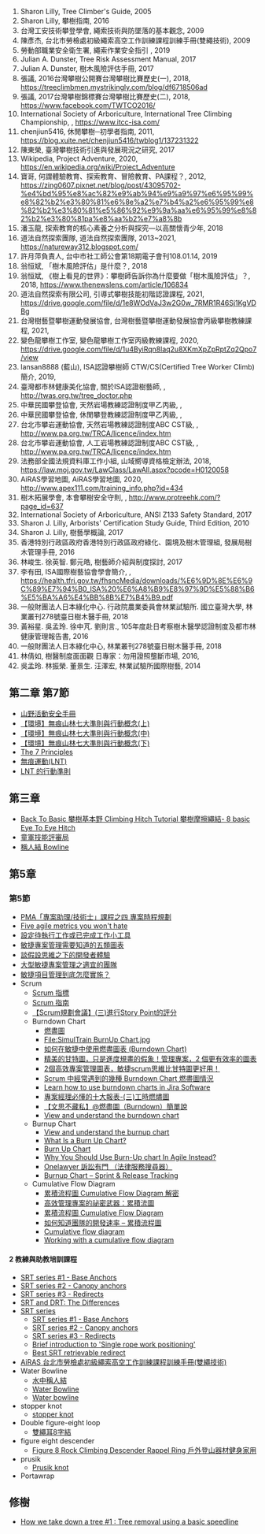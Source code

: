 1. Sharon Lilly, Tree Climber's Guide, 2005
2. Sharon Lilly, 攀樹指南, 2016
3. 台灣工安技術攀登學會, 繩索技術與防墜落的基本觀念, 2009
4. 陳彥杰, 台北市勞檢處初級繩索高空工作訓練課程訓練手冊(雙繩技術), 2009
5. 勞動部職業安全衛生署, 繩索作業安全指引 , 2019
6. Julian A. Dunster, Tree Risk Assessment Manual, 2017
7. Julian A. Dunster, 樹木風險評估手冊, 2017
8. 張議, 2016台灣攀樹公開賽台灣攀樹比賽歷史(一), 2018, https://treeclimbmen.mystrikingly.com/blog/df6718506ad
9. 張議, 2017台灣攀樹錦標賽台灣攀樹比賽歷史(二), 2018, https://www.facebook.com/TWTCO2016/
10. International Society of Arboriculture, International Tree Climbing Championship, , https://www.itcc-isa.com/
11. chenjiun5416, 休閒攀樹─初學者指南, 2011, https://blog.xuite.net/chenjiun5416/twblog1/137231322
12. 陳東榮, 臺灣攀樹技術引進與發展現況之研究, 2017
13. Wikipedia, Project Adventure, 2020, https://en.wikipedia.org/wiki/Project_Adventure
14. 寶哥, 何謂體驗教育、探索教育、冒險教育、PA課程？, 2012, https://zing0607.pixnet.net/blog/post/43095702-%e4%bd%95%e8%ac%82%e9%ab%94%e9%a9%97%e6%95%99%e8%82%b2%e3%80%81%e6%8e%a2%e7%b4%a2%e6%95%99%e8%82%b2%e3%80%81%e5%86%92%e9%9a%aa%e6%95%99%e8%82%b2%e3%80%81pa%e8%aa%b2%e7%a8%8b
15. 潘玉龍, 探索教育的核心素養之分析與探究—以高關懷青少年, 2018
16. 道法自然探索團隊, 道法自然探索團隊, 2013~2021, https://natureway312.blogspot.com/
17. 許月萍負責人, 台中市社工師公會第18期電子會刊108.01.14, 2019
18. 翁恒斌, 「樹木風險評估」是什麼？, 2018
19. 翁恒斌, 《樹上看見的世界》：攀樹師告訴你為什麼要做「樹木風險評估」？, 2018, https://www.thenewslens.com/article/106834
20. 道法自然探索有限公司, 引導式攀樹技能初階認證課程, 2021, https://drive.google.com/file/d/1e8WOdVaJ3w2G0w_7RMR1R46Sj1KgVDBg
21. 台灣樹藝暨攀樹運動發展協會, 台灣樹藝暨攀樹運動發展協會丙級攀樹教練課程, 2021,
22. 變色龍攀樹工作室, 變色龍攀樹工作室丙級教練課程, 2020, https://drive.google.com/file/d/1u4ByiRqn8laq2u8XKmXpZpRptZq2Qpo7/view
23. lansan8888 (藍山), ISA認證攀樹師 CTW/CS(Certified Tree Worker Climb)簡介, 2019,
24. 臺灣都市林健康美化協會, 關於ISA認證樹藝師, , http://twas.org.tw/tree_doctor.php
25. 中華民國攀登協會, 天然岩場教練認證制度甲乙丙級, ,
26. 中華民國攀登協會, 休閒攀登教練認證制度甲乙丙級, ,
27. 台北市攀岩運動協會, 天然岩場教練認證制度ABC CST級, , http://www.pa.org.tw/TRCA/licence/index.htm
28. 台北市攀岩運動協會, 人工岩場教練認證制度ABC CST級, , http://www.pa.org.tw/TRCA/licence/index.htm
29. 法務部全國法規資料庫工作小組, 山域嚮導資格檢定辦法, 2018, https://law.moj.gov.tw/LawClass/LawAll.aspx?pcode=H0120058
30. AiRAS學習地圖, AiRAS學習地圖, 2020, http://www.apex111.com/training_info.php?id=434
31. 樹木拓展學會, 本會攀樹安全守則, , http://www.protreehk.com/?page_id=637
32. International Society of Arboriculture, ANSI Z133 Safety Standard, 2017
33. Sharon J. Lilly, Arborists' Certification Study Guide, Third Edition, 2010
34. Sharon J. Lilly, 樹藝學概論, 2017
35. 香港特別行政區政府香港特別行政區政府綠化、園境及樹木管理組, 發展局樹木管理手冊, 2016
36. 林峻生. 徐英智. 鄭元皓, 樹藝師介紹與制度探討, 2017
37. 李有田, ISA國際樹藝協會學會簡介, , https://health.tfri.gov.tw/fhsncMedia/downloads/%E6%9D%8E%E6%9C%89%E7%94%B0_ISA%20%E6%A8%B9%E8%97%9D%E5%88%B6%E5%BA%A6%E4%BB%8B%E7%B4%B9.pdf
38. 一般財團法人日本綠化中心. 行政院農業委員會林業試驗所. 國立臺灣大學, 林業叢刊278號臺日樹木醫手冊, 2018
39. 黃裕星. 吳孟玲. 徐中芃. 劉則言., 105年度赴日考察樹木醫學認證制度及都市林健康管理報告書, 2016
40. 一般財團法人日本綠化中心, 林業叢刊278號臺日樹木醫手冊, 2018
41. 林倩如, 樹醫制度面面觀 日專家：勿用證照壟斷市場, 2016,
42. 吳孟玲. 林振榮. 董景生. 汪澤宏, 林業試驗所國際樹藝, 2014

## 第二章 第7節
- [山野活動安全手冊](https://www.sa.gov.tw/wSite/public/Attachment/f1482307206470.pdf)
- [【環境】無痕山林七大準則與行動概念(上)](https://hiking.biji.co/index.php?q=news&act=info&id=8653)
- [【環境】無痕山林七大準則與行動概念(中)](https://hiking.biji.co/index.php?q=news&act=info&id=8654)
- [【環境】無痕山林七大準則與行動概念(下)](https://hiking.biji.co/index.php?q=news&act=info&id=8655)
- [The 7 Principles](https://lnt.org/why/7-principles/)
- [無痕運動(LNT)](https://np.cpami.gov.tw/%E7%9F%A5%E8%AD%98%E5%AD%B8%E7%BF%92/%E7%84%A1%E7%97%95%E9%81%8B%E5%8B%95-lnt/937-%E8%AA%8D%E8%AD%98lnt.html)
- [LNT 的行動準則](https://np.cpami.gov.tw/%E7%9F%A5%E8%AD%98%E5%AD%B8%E7%BF%92/%E7%84%A1%E7%97%95%E9%81%8B%E5%8B%95-lnt/2141-lnt%E7%9A%84%E8%A1%8C%E5%8B%95%E6%BA%96%E5%89%87.html)

## 第三章
- [Back To Basic 攀樹基本野 Climbing Hitch Tutorial 攀樹摩擦繩結- 8 basic Eye To Eye Hitch](https://youtu.be/Yh3204UQmm0)
- [童軍技能評審局](http://drupal.sas.org.hk/)
- [稱人結 Bowline](http://drupal.sas.org.hk/Knotting_Bowline)

## 第5章
### 第5節
- [PMA「專案助理/技術士」課程之四 專案時程規劃](http://web.ncyu.edu.tw/~jacky/p4.pdf)
- [Five agile metrics you won't hate](https://www.atlassian.com/agile/project-management/metrics)
- [設定待執行工作或已完成工作小工具](https://docs.microsoft.com/zh-tw/azure/devops/report/dashboards/configure-burndown-burnup-widgets?view=azure-devops)
- [敏捷專案管理需要知道的五類圖表](https://www.gushiciku.cn/pl/ptwL/zh-tw)
- [談假設思維之下的開發者體驗](https://ruddyblog.wordpress.com/2021/07/09/%e8%ab%87%e5%81%87%e8%a8%ad%e6%80%9d%e7%b6%ad%e4%b9%8b%e4%b8%8b%e7%9a%84%e9%96%8b%e7%99%bc%e8%80%85%e9%ab%94%e9%a9%97/)
- [大型敏捷專案管理之適宜的團隊](https://www.projectclub.com.tw/hard-power/agile/1424-agileteam.html)
- [敏捷項目管理到底怎麼實施？](https://www.twblogs.net/a/5cb7e57bbd9eee0f00a20b32)
- Scrum
  - [Scrum 指標](https://www.atlassian.com/agile/scrum/scrum-metrics)
  - [Scrum 指南](https://scrumguides.org/docs/scrumguide/v2017/2017-Scrum-Guide-Chinese-Traditional.pdf)
  - [【Scrum規劃會議】(三)進行Story Point的評分](https://medium.com/doflowy/scrum%E8%A6%8F%E5%8A%83%E6%9C%83%E8%AD%B0-%E4%B8%89-%E9%80%B2%E8%A1%8Cstory-point%E7%9A%84%E8%A9%95%E5%88%86-de6c837ee6cc)
  - Burndown Chart
    - [燃盡圖](https://zh.wikipedia.org/wiki/%E7%87%83%E5%B0%BD%E5%9B%BE)
    - [File:SimulTrain BurnUp Chart.jpg](https://commons.wikimedia.org/wiki/File:SimulTrain_BurnUp_Chart.jpg)
    - [如何在敏捷中使用燃盡圖表 (Burndown Chart)](https://ithelp.ithome.com.tw/articles/10212303?sc=rss.qu)
    - [精美的甘特圖，只是進度規畫的假象！管理專案，2 個更有效率的圖表](https://www.managertoday.com.tw/columns/view/54644)
    - [2個高效專案管理圖表，敏捷scrum思維比甘特圖更好用！](https://wreadit.com/@sharingtcincubatorcom/post/1924)
    - [Scrum 中經常遇到的幾種 Burndown Chart 燃盡圖情況](https://iter01.com/446597.html)
    - [Learn how to use burndown charts in Jira Software](https://www.atlassian.com/agile/tutorials/burndown-charts)
    - [專案經理必懂的十大報表-(三)工時燃燼圖](https://www.projectclub.com.tw/hard-power/project-management/1538-burndown.html)
    - [【文思不藏私】@燃盡圖（Burndown）簡單說](https://medium.com/%E6%96%87%E6%80%9D%E4%B8%8D%E8%97%8F%E7%A7%81/%E6%96%87%E6%80%9D%E4%B8%8D%E8%97%8F%E7%A7%81-%E7%87%83%E7%9B%A1%E5%9C%96%E7%B0%A1%E5%96%AE%E8%AA%AA-29628f3570be)
    - [View and understand the burndown chart](https://support.atlassian.com/jira-software-cloud/docs/view-and-understand-the-burndown-chart/)
  - Burnup Chart
    - [View and understand the burnup chart](https://support.atlassian.com/jira-software-cloud/docs/view-and-understand-the-burnup-chart/)
    - [What Is a Burn Up Chart?](https://www.wrike.com/blog/what-is-a-burn-up-chart/)
    - [Burn Up Chart](https://sites.google.com/a/effectivepmc.com/www/blog/agile/information-radiators/burn-up-chart?overridemobile=true)
    - [Why You Should Use Burn-Up chart In Agile Instead?](https://stayrelevant.globant.com/en/why-you-should-use-burn-up-chart-in-agile-instead/)
    - [Onelawyer 訴訟有門 （法律服務搜尋器）](https://www.collaction.hk/s/onelawyer/objective/2728)
    - [Burnup Chart – Sprint & Release Tracking](https://www.techagilist.com/agile/scrum/burnup-chart-use-in-sprint-release-tracking/)
  - Cumulative Flow Diagram
    - [累積流程圖 Cumulative Flow Diagram 解密](https://ruddyblog.wordpress.com/2018/04/23/%E7%B4%AF%E7%A9%8D%E6%B5%81%E7%A8%8B%E5%9C%96-cumulative-flow-diagram-%E8%A7%A3%E5%AF%86/)
    - [高效管理專案的祕密武器：累積流圖](https://itw01.com/FDAQEGA.html)
    - [累積流程圖 Cumulative Flow Diagram](https://ruddyblog.wordpress.com/2014/10/11/%e7%b4%af%e7%a9%8d%e6%b5%81%e7%a8%8b%e5%9c%96-cumulative-flow-diagram/)
    - [如何知道團隊的開發速率 – 累積流程圖](https://ruddyblog.wordpress.com/2016/08/02/%e5%a6%82%e4%bd%95%e7%9f%a5%e9%81%93%e5%9c%98%e9%9a%8a%e7%9a%84%e9%96%8b%e7%99%bc%e9%80%9f%e7%8e%87-%e7%b4%af%e7%a9%8d%e6%b5%81%e7%a8%8b%e5%9c%96/)
    - [Cumulative flow diagram](https://en.wikipedia.org/wiki/Cumulative_flow_diagram)
    - [Working with a cumulative flow diagram](https://subscription.packtpub.com/book/application_development/9781849699730/8/ch08lvl1sec75/working-with-a-cumulative-flow-diagram)

#### 2 教練與助教培訓課程
- [SRT series #1 - Base Anchors](https://youtu.be/z9XpRZ-PaBA)
- [SRT series #2 - Canopy anchors](https://youtu.be/JkR-IU1jva0)
- [SRT series #3 - Redirects](https://youtu.be/W7gKnTl-BL8)
- [SRT and DRT: The Differences](https://youtu.be/_RtZxl5uQuE)
- [SRT series](https://youtube.com/playlist?list=PLUeX911VyYiE8bmZ38jJmGNVDhU4JkLuT)
  - [SRT series #1 - Base Anchors](https://youtu.be/z9XpRZ-PaBA)
  - [SRT series #2 - Canopy anchors](https://youtu.be/JkR-IU1jva0)
  - [SRT series #3 - Redirects](https://youtu.be/W7gKnTl-BL8)
  - [Brief introduction to 'Single rope work positioning'](https://youtu.be/D5TdEYAZeSY)
  - [Best SRT retrievable redirect](https://youtu.be/Q0seR9bVi1M)
- [AiRAS 台北市勞檢處初級繩索高空工作訓練課程訓練手冊(雙繩技術)](http://www.apex111.com/downloads/training/file/117/20120801142837_1.pdf)
- Water Bowline
  - [水中稱人結](http://knots3d.com/knots/zh_tw/64/%E6%B0%B4%E4%B8%AD%E7%A8%B1%E4%BA%BA%E7%B5%90)
  - [Water Bowline](https://www.animatedknots.com/water-bowline-knot)
  - [Water bowline](https://en.wikipedia.org/wiki/Water_bowline)
- stopper knot
  - [stopper knot](https://en.wikipedia.org/wiki/Stopper_knot)
- Double figure-eight loop
  - [雙繩耳8字結](http://knots3d.com/knots/zh_tw/83/%E9%9B%99%E7%B9%A9%E8%80%B38%E5%AD%97%E7%B5%90)
- figure eight descender
  - [Figure 8 Rock Climbing Descender Rappel Ring 戶外登山器材健身家用](https://shopee.tw/Figure-8-Rock-Climbing-Descender-Rappel-Ring-%E6%88%B6%E5%A4%96%E7%99%BB%E5%B1%B1%E5%99%A8%E6%9D%90-i.293692419.4059801539)
- prusik
  - [Prusik knot](https://en.wikipedia.org/wiki/Prusik_knot)
- Portawrap

## 修樹

- [How we take down a tree \#1 : Tree removal using a basic speedline](https://youtu.be/1rwx6Z3Fzjo)
